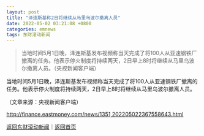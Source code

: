 ```yaml
---
layout: post
title: "泽连斯基称2日将继续从马里乌波尔撤离人员"
date: 2022-05-02 03:21:08 +0800
categories: emnews
tags: 东财滚动新闻
---
```

> 当地时间5月1日晚，泽连斯基发布视频称当天完成了将100人从亚速钢铁厂撤离的任务。他表示停火制度将持续两天，2日早上8时将继续从马里乌波尔撤离人员。（央视新闻客户端）

<p>当地时间5月1日晚，泽连斯基发布视频称当天完成了将100人从亚速钢铁厂撤离的任务。他表示停火制度将持续两天，2日早上8时将继续从马里乌波尔撤离人员。</p><p class="em_media">（文章来源：央视新闻客户端）</p>

<http://finance.eastmoney.com/news/1351,202205022367558643.html>

[返回东财滚动新闻](//finews.withounder.com/emnews/)｜[返回首页](//finews.withounder.com/)
